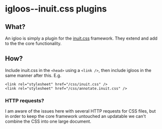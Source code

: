 # igloos--inuit.css plugins

## What?

An igloo is simply a plugin for the [inuit.css](http://inuitcss.com) framework. They extend and add to the the core functionality.

## How?

Include inuit.css in the `<head>` using a `<link />`, then include igloos in the same manner after this. E.g.

    <link rel="stylesheet" href="/css/inuit.css" />
    <link rel="stylesheet" href="/css/annotate.inuit.css" />

### HTTP requests?

I am aware of the issues here with several HTTP requests for CSS files, but in order to keep the core framework untouched an updatable we can't combine the CSS into one large document.